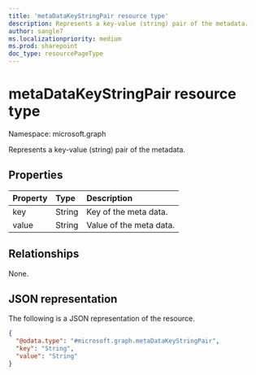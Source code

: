```yaml
---
title: 'metaDataKeyStringPair resource type'
description: Represents a key-value (string) pair of the metadata.
author: sangle7
ms.localizationpriority: medium
ms.prod: sharepoint
doc_type: resourcePageType
---
```


# metaDataKeyStringPair resource type

Namespace: microsoft.graph



Represents a key-value (string) pair of the metadata.

## Properties

| Property | Type   | Description                                 |
| :------- | :----- | :------------------------------------------ |
| key      | String | Key of the meta data.                       |
| value    | String | Value of the meta data. |

## Relationships

None.

## JSON representation

The following is a JSON representation of the resource.

<!-- {
  "blockType": "resource",
  "@odata.type": "microsoft.graph.metaDataKeyStringPair"
}
-->

```json
{
  "@odata.type": "#microsoft.graph.metaDataKeyStringPair",
  "key": "String",
  "value": "String"
}
```
